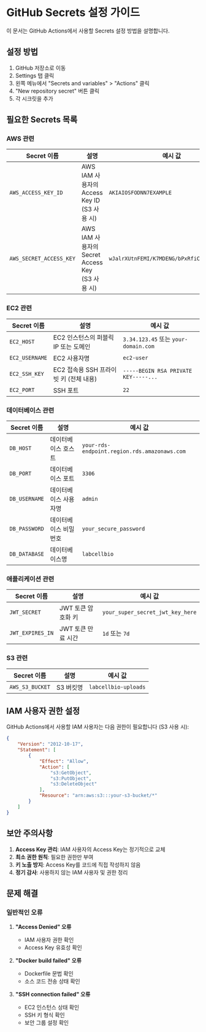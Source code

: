 # GitHub Secrets 설정 가이드

이 문서는 GitHub Actions에서 사용할 Secrets 설정 방법을 설명합니다.

## 설정 방법

1. GitHub 저장소로 이동
2. Settings 탭 클릭
3. 왼쪽 메뉴에서 "Secrets and variables" > "Actions" 클릭
4. "New repository secret" 버튼 클릭
5. 각 시크릿을 추가

## 필요한 Secrets 목록

### AWS 관련
| Secret 이름 | 설명 | 예시 값 |
|-------------|------|---------|
| `AWS_ACCESS_KEY_ID` | AWS IAM 사용자의 Access Key ID (S3 사용 시) | `AKIAIOSFODNN7EXAMPLE` |
| `AWS_SECRET_ACCESS_KEY` | AWS IAM 사용자의 Secret Access Key (S3 사용 시) | `wJalrXUtnFEMI/K7MDENG/bPxRfiCYEXAMPLEKEY` |

### EC2 관련
| Secret 이름 | 설명 | 예시 값 |
|-------------|------|---------|
| `EC2_HOST` | EC2 인스턴스의 퍼블릭 IP 또는 도메인 | `3.34.123.45` 또는 `your-domain.com` |
| `EC2_USERNAME` | EC2 사용자명 | `ec2-user` |
| `EC2_SSH_KEY` | EC2 접속용 SSH 프라이빗 키 (전체 내용) | `-----BEGIN RSA PRIVATE KEY-----...` |
| `EC2_PORT` | SSH 포트 | `22` |

### 데이터베이스 관련
| Secret 이름 | 설명 | 예시 값 |
|-------------|------|---------|
| `DB_HOST` | 데이터베이스 호스트 | `your-rds-endpoint.region.rds.amazonaws.com` |
| `DB_PORT` | 데이터베이스 포트 | `3306` |
| `DB_USERNAME` | 데이터베이스 사용자명 | `admin` |
| `DB_PASSWORD` | 데이터베이스 비밀번호 | `your_secure_password` |
| `DB_DATABASE` | 데이터베이스명 | `labcellbio` |

### 애플리케이션 관련
| Secret 이름 | 설명 | 예시 값 |
|-------------|------|---------|
| `JWT_SECRET` | JWT 토큰 암호화 키 | `your_super_secret_jwt_key_here` |
| `JWT_EXPIRES_IN` | JWT 토큰 만료 시간 | `1d` 또는 `7d` |

### S3 관련
| Secret 이름 | 설명 | 예시 값 |
|-------------|------|---------|
| `AWS_S3_BUCKET` | S3 버킷명 | `labcellbio-uploads` |

## IAM 사용자 권한 설정

GitHub Actions에서 사용할 IAM 사용자는 다음 권한이 필요합니다 (S3 사용 시):

```json
{
    "Version": "2012-10-17",
    "Statement": [
        {
            "Effect": "Allow",
            "Action": [
                "s3:GetObject",
                "s3:PutObject",
                "s3:DeleteObject"
            ],
            "Resource": "arn:aws:s3:::your-s3-bucket/*"
        }
    ]
}
```

## 보안 주의사항

1. **Access Key 관리**: IAM 사용자의 Access Key는 정기적으로 교체
2. **최소 권한 원칙**: 필요한 권한만 부여
3. **키 노출 방지**: Access Key를 코드에 직접 작성하지 않음
4. **정기 감사**: 사용하지 않는 IAM 사용자 및 권한 정리

## 문제 해결

### 일반적인 오류

1. **"Access Denied" 오류**
   - IAM 사용자 권한 확인
   - Access Key 유효성 확인

2. **"Docker build failed" 오류**
   - Dockerfile 문법 확인
   - 소스 코드 전송 상태 확인

3. **"SSH connection failed" 오류**
   - EC2 인스턴스 상태 확인
   - SSH 키 형식 확인
   - 보안 그룹 설정 확인 